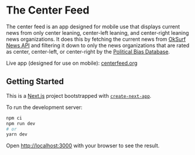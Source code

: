 # The Center Feed

The center feed is an app designed for mobile use that displays current news from only center leaning, center-left leaning, and center-right leaning news organizations.  It does this by fetching the current news from [OkSurf News API](https://ok.surf/) and filtering it down to only the news organizations that are rated as center, center-left, or center-right by the [Political Bias Database](https://rapidapi.com/albertoescobar/api/political-bias-database).

Live app (designed for use on mobile): [centerfeed.org](https://www.centerfeed.com)

## Getting Started

This is a [Next.js](https://nextjs.org/) project bootstrapped with [`create-next-app`](https://github.com/vercel/next.js/tree/canary/packages/create-next-app).

To run the development server:

```bash
npm ci
npm run dev
# or
yarn dev
```

Open [http://localhost:3000](http://localhost:3000) with your browser to see the result.
